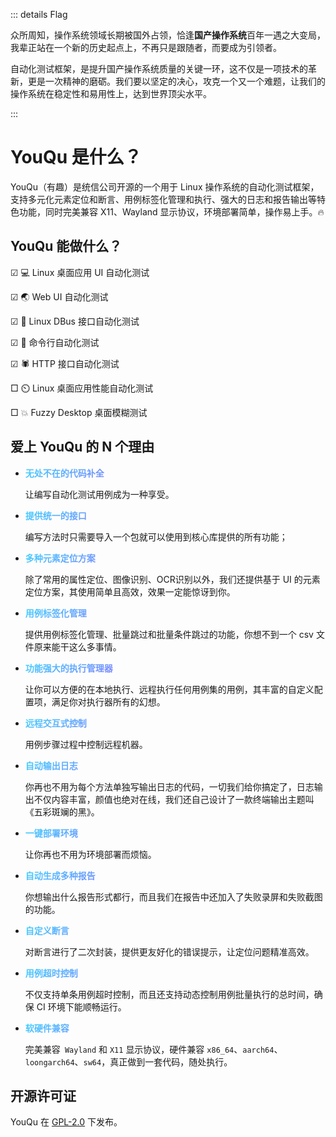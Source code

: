 ::: details Flag

众所周知，操作系统领域长期被国外占领，恰逢**国产操作系统**百年一遇之大变局，我辈正站在一个新的历史起点上，不再只是跟随者，而要成为引领者。

自动化测试框架，是提升国产操作系统质量的关键一环，这不仅是一项技术的革新，更是一次精神的磨砺。我们要以坚定的决心，攻克一个又一个难题，让我们的操作系统在稳定性和易用性上，达到世界顶尖水平。

:::

# YouQu 是什么？

YouQu（有趣）是统信公司开源的一个用于 Linux 操作系统的自动化测试框架，支持多元化元素定位和断言、用例标签化管理和执行、强大的日志和报告输出等特色功能，同时完美兼容 X11、Wayland 显示协议，环境部署简单，操作易上手。🔥

## YouQu 能做什么？

☑ 💻 Linux 桌面应用 UI 自动化测试

☑ 🌏 Web UI 自动化测试

☑ 🚌 Linux DBus 接口自动化测试

☑ 🚀 命令行自动化测试

☑ 🕷️ HTTP 接口自动化测试

□ ⏲️ Linux 桌面应用性能自动化测试

□ 💥 Fuzzy Desktop 桌面模糊测试

## 爱上 YouQu 的 N 个理由

- <p style="background: -webkit-linear-gradient(120deg, #bd34fe 30%, #41d1ff);background-clip: text;-webkit-background-clip: text;-webkit-text-fill-color: transparent;"><b>无处不在的代码补全</b></p>

  让编写自动化测试用例成为一种享受。

- <p style="background: -webkit-linear-gradient(120deg, #bd34fe 30%, #41d1ff);background-clip: text;-webkit-background-clip: text;-webkit-text-fill-color: transparent;"><b>提供统一的接口</b></p>

  编写方法时只需要导入一个包就可以使用到核心库提供的所有功能；

- <p style="background: -webkit-linear-gradient(120deg, #bd34fe 30%, #41d1ff);background-clip: text;-webkit-background-clip: text;-webkit-text-fill-color: transparent;"><b>多种元素定位方案</b></p>

  除了常用的属性定位、图像识别、OCR识别以外，我们还提供基于 UI 的元素定位方案，其使用简单且高效，效果一定能惊讶到你。

- <p style="background: -webkit-linear-gradient(120deg, #bd34fe 30%, #41d1ff);background-clip: text;-webkit-background-clip: text;-webkit-text-fill-color: transparent;"><b>用例标签化管理</b></p>

  提供用例标签化管理、批量跳过和批量条件跳过的功能，你想不到一个 csv 文件原来能干这么多事情。

- <p style="background: -webkit-linear-gradient(120deg, #bd34fe 30%, #41d1ff);background-clip: text;-webkit-background-clip: text;-webkit-text-fill-color: transparent;"><b>功能强大的执行管理器</b></p>

  让你可以方便的在本地执行、远程执行任何用例集的用例，其丰富的自定义配置项，满足你对执行器所有的幻想。

- <p style="background: -webkit-linear-gradient(120deg, #bd34fe 30%, #41d1ff);background-clip: text;-webkit-background-clip: text;-webkit-text-fill-color: transparent;"><b>远程交互式控制</b></p>

  用例步骤过程中控制远程机器。

- <p style="background: -webkit-linear-gradient(120deg, #bd34fe 30%, #41d1ff);background-clip: text;-webkit-background-clip: text;-webkit-text-fill-color: transparent;"><b>自动输出日志</b></p>

  你再也不用为每个方法单独写输出日志的代码，一切我们给你搞定了，日志输出不仅内容丰富，颜值也绝对在线，我们还自己设计了一款终端输出主题叫《五彩斑斓的黑》。

- <p style="background: -webkit-linear-gradient(120deg, #bd34fe 30%, #41d1ff);background-clip: text;-webkit-background-clip: text;-webkit-text-fill-color: transparent;"><b>一键部署环境</b></p>

  让你再也不用为环境部署而烦恼。

- <p style="background: -webkit-linear-gradient(120deg, #bd34fe 30%, #41d1ff);background-clip: text;-webkit-background-clip: text;-webkit-text-fill-color: transparent;"><b>自动生成多种报告</b></p>

  你想输出什么报告形式都行，而且我们在报告中还加入了失败录屏和失败截图的功能。

- <p style="background: -webkit-linear-gradient(120deg, #bd34fe 30%, #41d1ff);background-clip: text;-webkit-background-clip: text;-webkit-text-fill-color: transparent;"><b>自定义断言</b></p>

  对断言进行了二次封装，提供更友好化的错误提示，让定位问题精准高效。

- <p style="background: -webkit-linear-gradient(120deg, #bd34fe 30%, #41d1ff);background-clip: text;-webkit-background-clip: text;-webkit-text-fill-color: transparent;"><b>用例超时控制</b></p>

  不仅支持单条用例超时控制，而且还支持动态控制用例批量执行的总时间，确保 CI 环境下能顺畅运行。

- <p style="background: -webkit-linear-gradient(120deg, #bd34fe 30%, #41d1ff);background-clip: text;-webkit-background-clip: text;-webkit-text-fill-color: transparent;"><b>软硬件兼容</b></p>

  完美兼容` Wayland`  和 `X11` 显示协议，硬件兼容 `x86_64`、`aarch64`、`loongarch64`、`sw64`，真正做到一套代码，随处执行。

## 开源许可证

YouQu 在 [GPL-2.0](https://github.com/linuxdeepin/youqu/blob/master/LICENSE) 下发布。
